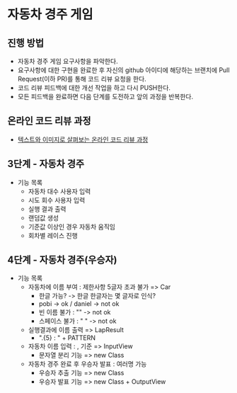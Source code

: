 # 자동차 경주 게임
## 진행 방법
* 자동차 경주 게임 요구사항을 파악한다.
* 요구사항에 대한 구현을 완료한 후 자신의 github 아이디에 해당하는 브랜치에 Pull Request(이하 PR)를 통해 코드 리뷰 요청을 한다.
* 코드 리뷰 피드백에 대한 개선 작업을 하고 다시 PUSH한다.
* 모든 피드백을 완료하면 다음 단계를 도전하고 앞의 과정을 반복한다.

## 온라인 코드 리뷰 과정
* [텍스트와 이미지로 살펴보는 온라인 코드 리뷰 과정](https://github.com/next-step/nextstep-docs/tree/master/codereview)

## 3단계 - 자동차 경주
* 기능 목록
  * 자동차 대수 사용자 입력
  * 시도 회수 사용자 입력
  * 실행 결과 출력
  * 랜덤값 생성
  * 기준값 이상인 경우 자동차 움직임
  * 회차별 레이스 진행

## 4단계 - 자동차 경주(우승자)
* 기능 목록
  * 자동차에 이름 부여 : 제한사항 5글자 초과 불가 => Car
    * 한글 가능? -> 한글 한글자는 몇 글자로 인식?
    * pobi -> ok / daniel -> not ok
    * 빈 이름 불가 : "" -> not ok
    * 스페이스 불가 : "     " -> not ok
  * 실행결과에 이름 출력 => LapResult
    * ".{5} : " + PATTERN
  * 자동차 이름 입력 : , 기준 => InputView
    * 문자열 분리 기능 => new Class
  * 자동차 경주 완료 후 우승자 발표 : 여러명 가능
    * 우승자 추출 기능 => new Class
    * 우승자 발표 기능 => new Class + OutputView